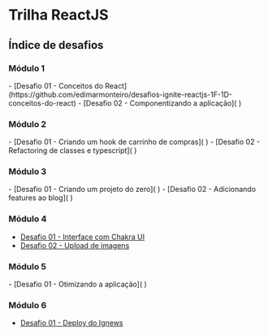 <h1>Trilha ReactJS</h1>

## Índice de desafios

<h3>Módulo 1</h3>
- [Desafio 01 - Conceitos do React](https://github.com/edimarmonteiro/desafios-ignite-reactjs-1F-1D-conceitos-do-react)
- [Desafio 02 - Componentizando a aplicação]( )
 
<h3>Módulo 2</h3>
- [Desafio 01 - Criando um hook de carrinho de compras]( )
- [Desafio 02 - Refactoring de classes e typescript]( )

<h3>Módulo 3</h3>
- [Desafio 01 - Criando um projeto do zero]( )
- [Desafio 02 - Adicionando features ao blog]( )

<h3>Módulo 4</h3>

- [Desafio 01 - Interface com Chakra UI]( )
- [Desafio 02 - Upload de imagens]( )

<h3>Módulo 5</h3>
- [Desafio 01 - Otimizando a aplicação]( )

<h3>Módulo 6</h3>

- [Desafio 01 - Deploy do Ignews]( )
